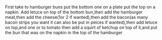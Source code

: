 First take to hamburger buns put the bottom one on a plate
put the top on a napkin. Add letuce on top of the bottom bun,then add the hamburger meat,then add the cheese(1or 2 if wanted),then add the bacon(as many bacon strips you want it can also be put in peices if wanted),then add letuce on top,and one or to tomato then add a squirt of ketchup on top of it,and put the bun that was on the napkin in the top of the hamburger